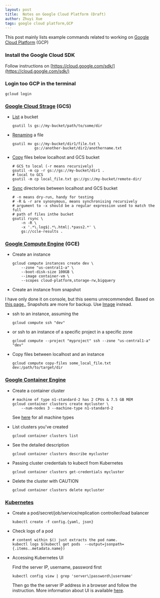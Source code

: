 ```yaml
---
layout: post
title:  Notes on Google Cloud Platform (Draft)
author: Zhuyi Xue
tags: google cloud platform,GCP
---
```


This post mainly lists example commands related to working on
[Google Cloud Platform](https://cloud.google.com/) (GCP)

### Install the Google Cloud SDK
    
Follow instructions on [https://cloud.google.com/sdk/](https://cloud.google.com/sdk/)

### Login too GCP in the terminal

    gcloud login

### [Google Cloud Strage](https://cloud.google.com/storage/docs/overview) (GCS)

* [List](https://cloud.google.com/storage/docs/gsutil/commands/ls) a bucket

      gsutil ls gs://my-bucket/path/to/some/dir

* [Renaming](https://cloud.google.com/storage/docs/gsutil/commands/mv) a file

      gsutil mv gs://my-bucket/dir1/file.txt \
                gs://another-bucket/dir2/anothername.txt

* [Copy](https://cloud.google.com/storage/docs/gsutil/commands/cp) files below
  localhost and GCS bucket

      # GCS to local (-r means recursively)
      gsutil -m cp -r gs://gs://my-bucket/dir1 .
      # local to GCS
      gsutil -m cp local_file.txt gs://gs://my-bucket/remote-dir/

* [Sync](https://cloud.google.com/storage/docs/gsutil/commands/rsync)
  directories between localhost and GCS bucket

      # -n means dry-run, handy for testing
      # -R & -r are synonymous, means synchronising recursively
      # argument to -x should be a regular expression used to match the full
      # path of files inthe bucket
      gsutil rsync \
          -n -R \
          -x '.*\.log$|.*\.html|.*pass2.*' \
          gs://ccle-results .

### [Google Compute Engine](https://cloud.google.com/compute/docs/) (GCE)

<!-- Even though https://daringfireball.net/projects/markdown/syntax#block says
8 space, but 6 spaces seem to work better -->
* Create an instance

      gcloud compute instances create dev \
          --zone "us-central1-a" \
          --boot-disk-size 100GB \
          --image container-vm \
          --scopes cloud-platform,storage-rw,bigquery

*  Create an instance from snapshot

I have only done it on console, but this seems unrecommended. Based on
[this page](https://cloud.google.com/compute/docs/instances/creating-and-starting-an-instance),,
Snapshots are more for backup. Use
[Image](https://cloud.google.com/compute/docs/images) instead.

* ssh to an instance, assuming the 

      gcloud compute ssh "dev"

* or ssh to an instance of a specific project in a specific zone

      gcloud compute --project "myproject" ssh --zone "us-central1-a" "dev"

* Copy files between localhost and an instance

      gcloud compute copy-files some_local_file.txt dev:/path/to/target/dir

### [Google Container Engine](https://cloud.google.com/container-engine/docs/)

* Create a container cluster

      # machine of type n1-standard-2 has 2 CPUs & 7.5 GB MEM
      gcloud container clusters create mycluster \
          --num-nodes 3 --machine-type n1-standard-2

  See [here](https://cloud.google.com/compute/docs/machine-types) for all machine types

* List clusters you've created

      gcloud container clusters list

* See the detailed description

      gcloud container clusters describe mycluster

* Passing cluster credentials to kubectl from Kubernetes

      gcloud container clusters get-credentials mycluster

* Delete the cluster with CAUTION

      gcloud container clusters delete mycluster

### [Kubernetes](http://kubernetes.io/v1.1/)

* Create a pod/secret/job/service/replication controller/load balancer

      kubectl create -f config.{yaml, json}

* Check logs of a pod

      # content within $() just extracts the pod name.
      kubectl logs $(kubectl get pods  --output=jsonpath={.items..metadata.name})

* Accessing Kubernetes UI

  Find the server IP, username, password first

      kubectl config view | grep 'server\|password\|username'

  Then go the the server IP address in a browser and follow the
  instruction. More information about UI is available
  [here](https://github.com/kubernetes/kubernetes/blob/v1.0.6/docs/user-guide/ui.md).
